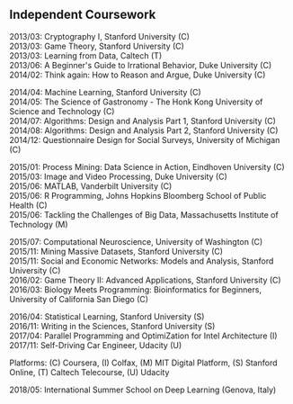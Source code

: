 ## Independent Coursework

2013/03: Cryptography I, Stanford University (C)  
2013/03: Game Theory, Stanford University (C)  
2013/03: Learning from Data, Caltech (T)  
2013/06: A Beginner's Guide to Irrational Behavior, Duke University (C)  
2014/02: Think again: How to Reason and Argue, Duke University (C)  

2014/04: Machine Learning, Stanford University (C)    
2014/05: The Science of Gastronomy - The Honk Kong University of Science and Technology (C)  
2014/07: Algorithms: Design and Analysis Part 1, Stanford University (C)  
2014/08: Algorithms: Design and Analysis Part 2, Stanford University (C)  
2014/12: Questionnaire Design for Social Surveys, University of Michigan (C)  

2015/01: Process Mining: Data Science in Action, Eindhoven University (C)  
2015/03: Image and Video Processing, Duke University (C)  
2015/06: MATLAB, Vanderbilt University (C)  
2015/06: R Programming, Johns Hopkins Bloomberg School of Public Health (C)  
2015/06: Tackling the Challenges of Big Data, Massachusetts Institute of Technology (M)  

2015/07: Computational Neuroscience, University of Washington (C)  
2015/11: Mining Massive Datasets, Stanford University (C)  
2015/11: Social and Economic Networks: Models and Analysis, Stanford University (C)  
2016/02: Game Theory II: Advanced Applications, Stanford University (C)  
2016/03: Biology Meets Programming: Bioinformatics for Beginners, University of California San Diego (C)  

2016/04: Statistical Learning, Stanford University (S)  
2016/11: Writing in the Sciences, Stanford University (S)  
2017/04: Parallel Programming and OptimiZation for Intel Architecture (I)  
2017/11: Self-Driving Car Engineer, Udacity (U)  


Platforms:
(C) Coursera, (I) Colfax, (M) MIT Digital Platform, (S) Stanford Online, (T) Caltech Telecourse, (U) Udacity

2018/05: International Summer School on Deep Learning (Genova, Italy)
